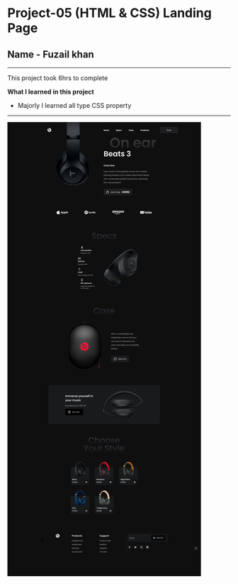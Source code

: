 # Project-05 (HTML & CSS) Landing Page

## Name - Fuzail khan

---

This project took 6hrs to complete

**What I learned in this project**

- Majorly I learned all type CSS property

---
![Project 05](./Main%20Landing%20page.png)
